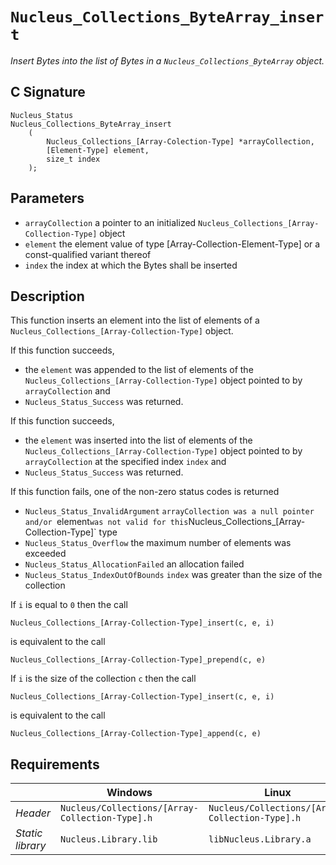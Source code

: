 # `Nucleus_Collections_ByteArray_insert`
*Insert Bytes into the list of Bytes in a `Nucleus_Collections_ByteArray` object.*

## C Signature
```
Nucleus_Status
Nucleus_Collections_ByteArray_insert
    (
        Nucleus_Collections_[Array-Colection-Type] *arrayCollection,
        [Element-Type] element,
        size_t index
    );
```

## Parameters
- `arrayCollection` a pointer to an initialized `Nucleus_Collections_[Array-Collection-Type]` object
- `element` the element value of type [Array-Collection-Element-Type] or a const-qualified variant thereof
- `index` the index at which the Bytes shall be inserted

## Description
This function inserts an element into the list of elements of a `Nucleus_Collections_[Array-Collection-Type]` object.

If this function succeeds,
- the `element` was appended to the list of elements of the `Nucleus_Collections_[Array-Collection-Type]` object pointed to
  by `arrayCollection` and
- `Nucleus_Status_Success` was returned.

If this function succeeds,
- the `element` was  inserted into the list of elements of the `Nucleus_Collections_[Array-Collection-Type]` object pointed
  to by `arrayCollection` at the specified index `index` and 
- `Nucleus_Status_Success` was returned.

If this function fails, one of the non-zero status codes is returned
- `Nucleus_Status_InvalidArgument` `arrayCollection was a null pointer and/or `element` was not valid for this
  `Nucleus_Collections_[Array-Collection-Type]` type
- `Nucleus_Status_Overflow` the maximum number of elements was exceeded
- `Nucleus_Status_AllocationFailed` an allocation failed
- `Nucleus_Status_IndexOutOfBounds` `index` was greater than the size of the collection

If `i` is equal to `0` then the call
```
Nucleus_Collections_[Array-Collection-Type]_insert(c, e, i)
```
is equivalent to the call
```
Nucleus_Collections_[Array-Collection-Type]_prepend(c, e)
```

If `i` is the size of the collection `c` then the call
```
Nucleus_Collections_[Array-Collection-Type]_insert(c, e, i)
```
is equivalent to the call
```
Nucleus_Collections_[Array-Collection-Type]_append(c, e)
```

## Requirements

|                      | Windows                                         | Linux                                           |
|----------------------|-------------------------------------------------|-------------------------------------------------|
| *Header*             | `Nucleus/Collections/[Array-Collection-Type].h` | `Nucleus/Collections/[Array-Collection-Type].h` |
| *Static library*     | `Nucleus.Library.lib`                           | `libNucleus.Library.a`                          |
